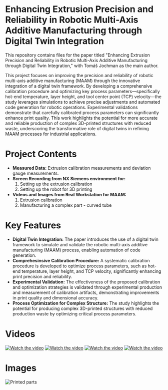 # Enhancing Extrusion Precision and Reliability in Robotic Multi-Axis Additive Manufacturing through Digital Twin Integration

This repository contains files for the paper titled "Enhancing Extrusion Precision and Reliability in Robotic Multi-Axis Additive Manufacturing through Digital Twin Integration," with Tomáš Jochman as the main author.

This project focuses on improving the precision and reliability of robotic multi-axis additive manufacturing (MAAM) through the innovative integration of a digital twin framework. By developing a comprehensive calibration procedure and optimizing key process parameters—specifically hot-end temperature, layer height, and tool center point (TCP) velocity—the study leverages simulations to achieve precise adjustments and automated code generation for robotic operations. Experimental validations demonstrate that carefully calibrated process parameters can significantly enhance print quality. This work highlights the potential for more accurate and reliable production of complex 3D-printed structures with reduced waste, underscoring the transformative role of digital twins in refining MAAM processes for industrial applications.

# Project Contents
- **Measured Data:** Extrusion calibration measurements and deviation gauge measurements.
- **Screen Recording from NX Siemens environment for:**
  1. Setting up the extrusion calibration
  2. Setting up the robot for 3D printing
- **Videos and Images from Real Workstation for MAAM:**
  1. Extrusion calibration
  2. Manufacturing a complex part - curved tube

# Key Features
- **Digital Twin Integration:** The paper introduces the use of a digital twin framework to simulate and validate the robotic multi-axis additive manufacturing (MAAM) process, enabling automation of code generation.
- **Comprehesinsive Calibration Procedure:** A systematic calibration procedure is developed to optimize process parameters, such as hot-end temperature, layer height, and TCP velocity, significantly enhancing print precision and reliability.
- **Experimental Validation:** The effectiveness of the proposed calibration and optimization strategies is validated through experimental production and measurement of calibration artifacts, demonstrating improvements in print quality and dimensional accuracy.
- **Process Optimization for Complex Structure:** The study highlights the potential for producing complex 3D-printed structures with reduced production waste by optimizing critical process parameters.

# Videos
[![Watch the video](https://img.youtube.com/vi/Vr6lDgBZacE/0.jpg)](https://youtu.be/Vr6lDgBZacE)
[![Watch the video](https://img.youtube.com/vi/HbyTjfO4eyg/0.jpg)](https://youtu.be/HbyTjfO4eyg)
[![Watch the video](https://img.youtube.com/vi/W30Yxqppxts/0.jpg)](https://youtu.be/W30Yxqppxts)
[![Watch the video](https://img.youtube.com/vi/HVP27mbQvT0/0.jpg)](https://youtu.be/HVP27mbQvT0)

# Images
![Printed parts](https://github.com/user-attachments/assets/0d28ee3a-c516-48be-9af3-c3acd9bcd774)
